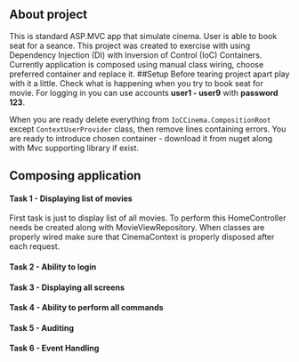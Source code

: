 ## About project ##
This is standard ASP.MVC app that simulate cinema. User is able to book seat for a seance. This project was created to exercise with using Dependency Injection (DI) with Inversion of Control (IoC) Containers. Currently application is composed using manual class wiring, choose preferred container and replace it.
##Setup
Before tearing project apart play with it a little. Check what is happening when you try to book seat for movie. For logging in you can use accounts **user1 - user9** with **password 123**. 

When you are ready delete everything from `IoCCinema.CompositionRoot` except `ContextUserProvider` class, then remove lines containing errors. You are ready to introduce chosen container - download it from nuget along with Mvc supporting library if exist.

## Composing application
#### Task 1 - Displaying list of movies
First task is just to display list of all movies. To perform this HomeController needs be created along with MovieViewRepository. When classes are properly wired make sure that CinemaContext is properly disposed after each request.

#### Task 2 - Ability to login

#### Task 3 - Displaying all screens
#### Task 4 - Ability to perform all commands
#### Task 5 - Auditing
#### Task 6 - Event Handling
